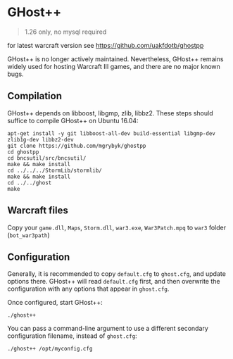GHost++
=======

> 1.26 only, no mysql required

for latest warcraft version see https://github.com/uakfdotb/ghostpp

GHost++ is no longer actively maintained. Nevertheless, GHost++ remains widely used for hosting Warcraft III games, and there are no major known bugs.

Compilation
-----------

GHost++ depends on libboost, libgmp, zlib, libbz2. These steps should suffice to compile GHost++ on Ubuntu 16.04:

	apt-get install -y git libboost-all-dev build-essential libgmp-dev zlib1g-dev libbz2-dev
	git clone https://github.com/mgrybyk/ghostpp
	cd ghostpp
	cd bncsutil/src/bncsutil/
	make && make install
	cd ../../../StormLib/stormlib/
	make && make install
	cd ../../ghost
	make

Warcraft files
--------------

Copy your `game.dll`, `Maps`, `Storm.dll`, `war3.exe`, `War3Patch.mpq` to `war3` folder (`bot_war3path`)

Configuration
-------------

Generally, it is recommended to copy `default.cfg` to `ghost.cfg`, and update options there. GHost++ will read `default.cfg` first, and then overwrite the configuration with any options that appear in `ghost.cfg`.

Once configured, start GHost++:

	./ghost++

You can pass a command-line argument to use a different secondary configuration filename, instead of `ghost.cfg`:

	./ghost++ /opt/myconfig.cfg
